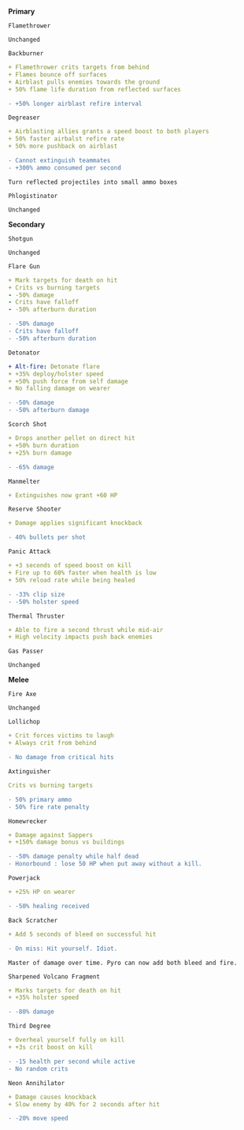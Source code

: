 __**Primary**__

```fix
Flamethrower
```
```
Unchanged
```


```fix
Backburner
```
```yaml
+ Flamethrower crits targets from behind
+ Flames bounce off surfaces
+ Airblast pulls enemies towards the ground
+ 50% flame life duration from reflected surfaces
```
```diff
- +50% longer airblast refire interval
```

```fix
Degreaser
```
```yaml
+ Airblasting allies grants a speed boost to both players
+ 50% faster airbalst refire rate
+ 50% more pushback on airblast
```
```diff
- Cannot extinguish teammates
- +300% ammo consumed per second
```
```
Turn reflected projectiles into small ammo boxes
```


```fix
Phlogistinator
```
```
Unchanged
```

__**Secondary**__


```fix
Shotgun
```
```
Unchanged
```


```fix
Flare Gun
```
```yaml
+ Mark targets for death on hit
+ Crits vs burning targets
- -50% damage
- Crits have falloff
- -50% afterburn duration
```
```diff
- -50% damage
- Crits have falloff
- -50% afterburn duration
```


```fix
Detonator
```
```yaml
+ Alt-fire: Detonate flare
+ +35% deploy/holster speed
+ +50% push force from self damage
+ No falling damage on wearer

```
```diff
- -50% damage
- -50% afterburn damage
```


```fix
Scorch Shot
```
```yaml
+ Drops another pellet on direct hit
+ +50% burn duration
+ +25% burn damage

```
```diff
- -65% damage
```

```fix
Manmelter
```
```yaml
+ Extinguishes now grant +60 HP
```

```fix
Reserve Shooter
```
```yaml
+ Damage applies significant knockback
```
```diff
- 40% bullets per shot
```


```fix
Panic Attack
```
```yaml
+ +3 seconds of speed boost on kill
+ Fire up to 60% faster when health is low
+ 50% reload rate while being healed
```

```diff
- -33% clip size
- -50% holster speed
```

```fix
Thermal Thruster
```
```yaml
+ Able to fire a second thrust while mid-air
+ High velocity impacts push back enemies
```


```fix
Gas Passer
```
```
Unchanged
```

__**Melee**__


```fix
Fire Axe
```
```
Unchanged
```


```fix
Lollichop
```
```yaml
+ Crit forces victims to laugh
+ Always crit from behind
```
```diff
- No damage from critical hits
```


```fix
Axtinguisher
```
```yaml
Crits vs burning targets
```
```diff
- 50% primary ammo
- 50% fire rate penalty
```


```fix
Homewrecker
```
```yaml
+ Damage against Sappers
+ +150% damage bonus vs buildings
```
```diff
- -50% damage penalty while half dead
- Honorbound : lose 50 HP when put away without a kill.
```


```fix
Powerjack
```
```yaml
+ +25% HP on wearer
```
```diff
- -50% healing received
```


```fix
Back Scratcher
```
```yaml
+ Add 5 seconds of bleed on successful hit
```
```diff
- On miss: Hit yourself. Idiot.
```
```
Master of damage over time. Pyro can now add both bleed and fire.
```


```fix
Sharpened Volcano Fragment
```
```yaml
+ Marks targets for death on hit
+ +35% holster speed

```
```diff
- -80% damage
```


```fix
Third Degree
```
```yaml
+ Overheal yourself fully on kill
+ +3s crit boost on kill
```
```diff
- -15 health per second while active
- No random crits
```


```fix
Neon Annihilator
```
```yaml
+ Damage causes knockback
+ Slow enemy by 40% for 2 seconds after hit
```
```diff
- -20% move speed
```

